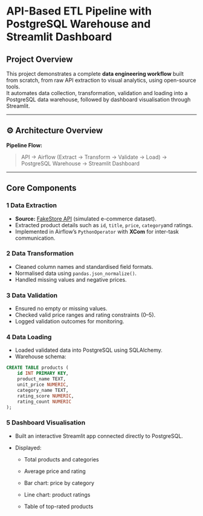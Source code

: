 # API-Based ETL Pipeline with PostgreSQL Warehouse and Streamlit Dashboard

## Project Overview

This project demonstrates a complete **data engineering workflow** built from scratch, from raw API extraction to visual analytics, using open-source tools.  
It automates data collection, transformation, validation and loading into a PostgreSQL data warehouse, followed by dashboard visualisation through Streamlit.

---

## ⚙️ Architecture Overview

**Pipeline Flow:**

> API → Airflow (Extract → Transform → Validate → Load) → PostgreSQL Warehouse → Streamlit Dashboard

---

## Core Components

### 1 Data Extraction

- **Source:** [FakeStore API](https://fakestoreapi.com/) (simulated e-commerce dataset).
- Extracted product details such as `id`, `title`, `price`, `category`and ratings.
- Implemented in Airflow’s `PythonOperator` with **XCom** for inter-task communication.

### 2 Data Transformation

- Cleaned column names and standardised field formats.
- Normalised data using `pandas.json_normalize()`.
- Handled missing values and negative prices.

### 3 Data Validation

- Ensured no empty or missing values.
- Checked valid price ranges and rating constraints (0–5).
- Logged validation outcomes for monitoring.

### 4 Data Loading

- Loaded validated data into PostgreSQL using SQLAlchemy.
- Warehouse schema:

```sql
CREATE TABLE products (
    id INT PRIMARY KEY,
    product_name TEXT,
    unit_price NUMERIC,
    category_name TEXT,
    rating_score NUMERIC,
    rating_count NUMERIC
);
```

### 5 Dashboard Visualisation

- Built an interactive Streamlit app connected directly to PostgreSQL.
- Displayed:

  - Total products and categories

  - Average price and rating

  - Bar chart: price by category

  - Line chart: product ratings

  - Table of top-rated products
